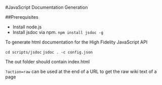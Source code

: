 #JavaScript Documentation Generation

##Prerequisites

* Install node.js
* Install jsdoc via npm.  `npm install jsdoc -g`

To generate html documentation for the High Fidelity JavaScript API

`cd scripts/jsdoc`
`jsdoc . -c config.json`

The out folder should contain index.html





`?action=raw` can be used at the end of a URL to get the raw wiki text of a page

